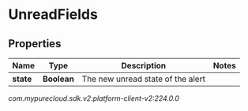 # UnreadFields


## Properties

| Name | Type | Description | Notes |
| ------------ | ------------- | ------------- | ------------- |
| **state** | **Boolean** | The new unread state of the alert |  |




_com.mypurecloud.sdk.v2:platform-client-v2:224.0.0_
